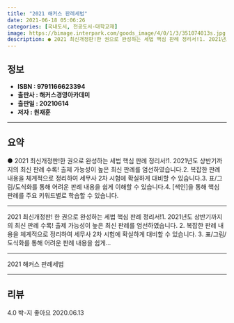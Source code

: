 ```yaml
---
title: "2021 해커스 판례세법"
date: 2021-06-18 05:06:26
categories: [국내도서, 전공도서-대학교재]
image: https://bimage.interpark.com/goods_image/4/0/1/3/351074013s.jpg
description: ● 2021 최신개정판!한 권으로 완성하는 세법 핵심 판례 정리서!1. 2021년도 상반기까지의 최신 판례 수록! 출제 가능성이 높은 최신 판례를 엄선하였습니다.2. 복잡한 판례 내용을 체계적으로 정리하여 세무사 2차 시험에 확실하게 대비할 수 있습니다.3. 표/그림/도식화를 통해 어
---
```


## **정보**

- **ISBN : 9791166623394**
- **출판사 : 해커스경영아카데미**
- **출판일 : 20210614**
- **저자 : 원재훈**

------



## **요약**

●  2021 최신개정판!한 권으로 완성하는 세법 핵심 판례 정리서!1. 2021년도 상반기까지의 최신 판례 수록! 출제 가능성이 높은 최신 판례를 엄선하였습니다.2. 복잡한 판례 내용을 체계적으로 정리하여 세무사 2차 시험에 확실하게 대비할 수 있습니다.3. 표/그림/도식화를 통해 어려운 판례 내용을 쉽게 이해할 수 있습니다.4. [색인]을 통해 핵심 판례를 주요 키워드별로 학습할 수 있습니다.

------

2021 최신개정판!
한 권으로 완성하는 세법 핵심 판례 정리서!1. 2021년도 상반기까지의 최신 판례 수록! 출제 가능성이 높은 최신 판례를 엄선하였습니다.
2. 복잡한 판례 내용을 체계적으로 정리하여 세무사 2차 시험에 확실하게 대비할 수 있습니다.
3. 표/그림/도식화를 통해 어려운 판례 내용을 쉽게... 

------


2021 해커스 판례세법 

------


## **리뷰** 

4.0 박-지 좋아요 2020.06.13 <br/>